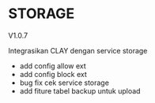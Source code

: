 # STORAGE
V1.0.7

Integrasikan CLAY dengan service storage

- add config allow ext
- add config block ext
- bug fix cek service storage
- add fiture tabel backup untuk upload
